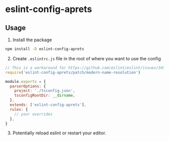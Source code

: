 # eslint-config-aprets

## Usage

1. Install the package

```bash
npm install -D eslint-config-aprets
```

2. Create  `.eslintrc.js` file in the root of where you want to use the config

```js
// This is a workaround for https://github.com/eslint/eslint/issues/3458
require('eslint-config-aprets/patch/modern-name-resolution')

module.exports = {
  parserOptions: {
    project: './tsconfig.json',
    tsconfigRootDir: __dirname,
  },
  extends: ['eslint-config-aprets'],
  rules: {
	// your overrides
  },
}
```

3. Potentially reload eslint or restart your editor.